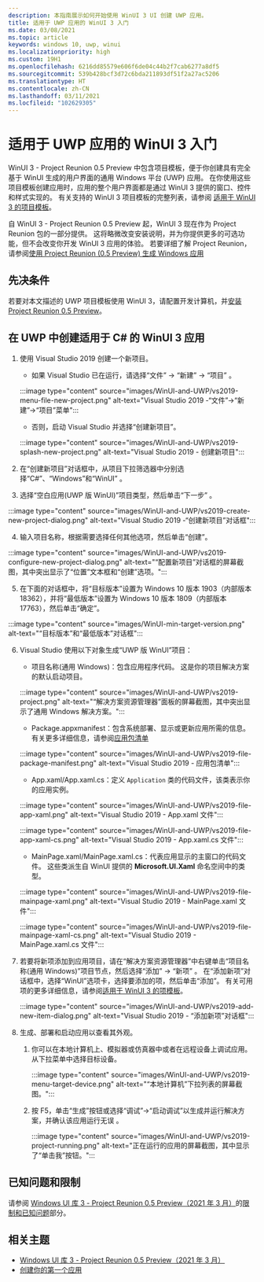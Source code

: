 ```yaml
---
description: 本指南展示如何开始使用 WinUI 3 UI 创建 UWP 应用。
title: 适用于 UWP 应用的 WinUI 3 入门
ms.date: 03/08/2021
ms.topic: article
keywords: windows 10, uwp, winui
ms.localizationpriority: high
ms.custom: 19H1
ms.openlocfilehash: 6216dd85579e606f6de04c44b2f7cab6277a8df5
ms.sourcegitcommit: 539b428bcf3d72c6bda211893df51f2a27ac5206
ms.translationtype: HT
ms.contentlocale: zh-CN
ms.lasthandoff: 03/11/2021
ms.locfileid: "102629305"
---
```

# <a name="get-started-with-winui-3-for-uwp-apps"></a>适用于 UWP 应用的 WinUI 3 入门

WinUI 3 - Project Reunion 0.5 Preview 中包含项目模板，便于你创建具有完全基于 WinUI 生成的用户界面的通用 Windows 平台 (UWP) 应用。 在你使用这些项目模板创建应用时，应用的整个用户界面都是通过 WinUI 3 提供的窗口、控件和样式实现的。 有关支持的 WinUI 3 项目模板的完整列表，请参阅 [适用于 WinUI 3 的项目模板](index.md#project-templates-for-winui-3)。

自 WinUI 3 - Project Reunion 0.5 Preview 起，WinUI 3 现在作为 Project Reunion 包的一部分提供。 这将略微改变安装说明，并为你提供更多的可选功能，但不会改变你开发 WinUI 3 应用的体验。 若要详细了解 Project Reunion，请参阅[使用 Project Reunion (0.5 Preview) 生成 Windows 应用](../../project-reunion/index.md)

## <a name="prerequisites"></a>先决条件

若要对本文描述的 UWP 项目模板使用 WinUI 3，请配置开发计算机，并[安装 Project Reunion 0.5 Preview](../../project-reunion/index.md#set-up-your-development-environment)。

## <a name="create-a-winui-3-app-in-uwp-for-c"></a>在 UWP 中创建适用于 C# 的 WinUI 3 应用

1. 使用 Visual Studio 2019 创建一个新项目。
   - 如果 Visual Studio 已在运行，请选择“文件” -> “新建” -> “项目”  。

   :::image type="content" source="images/WinUI-and-UWP/vs2019-menu-file-new-project.png" alt-text="Visual Studio 2019 -“文件”->“新建”->“项目”菜单":::

   - 否则，启动 Visual Studio 并选择“创建新项目”。

   :::image type="content" source="images/WinUI-and-UWP/vs2019-splash-new-project.png" alt-text="Visual Studio 2019 - 创建新项目":::

2. 在“创建新项目”对话框中，从项目下拉筛选器中分别选择“C#”、“Windows”和“WinUI”   。

3. 选择“空白应用(UWP 版 WinUI)”项目类型，然后单击“下一步” 。

:::image type="content" source="images/WinUI-and-UWP/vs2019-create-new-project-dialog.png" alt-text="Visual Studio 2019 -“创建新项目”对话框":::

4. 输入项目名称，根据需要选择任何其他选项，然后单击“创建”。

:::image type="content" source="images/WinUI-and-UWP/vs2019-configure-new-project-dialog.png" alt-text="“配置新项目”对话框的屏幕截图，其中突出显示了“位置”文本框和“创建”选项。":::

5. 在下面的对话框中，将“目标版本”设置为 Windows 10 版本 1903（内部版本 18362），并将“最低版本”设置为 Windows 10 版本 1809（内部版本 17763），然后单击“确定”。

:::image type="content" source="images/WinUI-min-target-version.png" alt-text="“目标版本”和“最低版本”对话框":::

6. Visual Studio 使用以下对象生成“UWP 版 WinUI”项目：

    - 项目名称(通用 Windows)：包含应用程序代码。 这是你的项目解决方案的默认启动项目。

    :::image type="content" source="images/WinUI-and-UWP/vs2019-project.png" alt-text="“解决方案资源管理器”面板的屏幕截图，其中突出显示了通用 Windows 解决方案。":::

    - Package.appxmanifest：包含系统部署、显示或更新应用所需的信息。 有关更多详细信息，请参阅[应用包清单](/uwp/schemas/appxpackage/appx-package-manifest)

    :::image type="content" source="images/WinUI-and-UWP/vs2019-file-package-manifest.png" alt-text="Visual Studio 2019 - 应用包清单":::

    - App.xaml/App.xaml.cs：定义 `Application` 类的代码文件，该类表示你的应用实例。

    :::image type="content" source="images/WinUI-and-UWP/vs2019-file-app-xaml.png" alt-text="Visual Studio 2019 - App.xaml 文件":::

    :::image type="content" source="images/WinUI-and-UWP/vs2019-file-app-xaml-cs.png" alt-text="Visual Studio 2019 - App.xaml.cs 文件":::

    - MainPage.xaml/MainPage.xaml.cs：代表应用显示的主窗口的代码文件。 这些类派生自 WinUI 提供的 **Microsoft.UI.Xaml** 命名空间中的类型。

    :::image type="content" source="images/WinUI-and-UWP/vs2019-file-mainpage-xaml.png" alt-text="Visual Studio 2019 - MainPage.xaml 文件":::

    :::image type="content" source="images/WinUI-and-UWP/vs2019-file-mainpage-xaml-cs.png" alt-text="Visual Studio 2019 - MainPage.xaml.cs 文件":::

7. 若要将新项添加到应用项目，请在“解决方案资源管理器”中右键单击“项目名称(通用 Windows)”项目节点，然后选择“添加” -> “新项”   。 在“添加新项”对话框中，选择“WinUI”选项卡，选择要添加的项，然后单击“添加”。 有关可用项的更多详细信息，请参阅[适用于 WinUI 3 的项模板](index.md#item-templates-for-winui-3)。

    :::image type="content" source="images/WinUI-and-UWP/vs2019-add-new-item-dialog.png" alt-text="Visual Studio 2019 - “添加新项”对话框":::

8. 生成、部署和启动应用以查看其外观。

    1. 你可以在本地计算机上、模拟器或仿真器中或者在远程设备上调试应用。 从下拉菜单中选择目标设备。

        :::image type="content" source="images/WinUI-and-UWP/vs2019-menu-target-device.png" alt-text="“本地计算机”下拉列表的屏幕截图。":::

    1. 按 F5，单击“生成”按钮或选择“调试”->“启动调试”以生成并运行解决方案，并确认该应用运行无误 。

        :::image type="content" source="images/WinUI-and-UWP/vs2019-project-running.png" alt-text="正在运行的应用的屏幕截图，其中显示了“单击我”按钮。":::

## <a name="known-issues-and-limitations"></a>已知问题和限制

请参阅 [Windows UI 库 3 - Project Reunion 0.5 Preview（2021 年 3 月）](index.md)的[限制和已知问题](index.md#limitations-and-known-issues)部分。

## <a name="related-topics"></a>相关主题

- [Windows UI 库 3 - Project Reunion 0.5 Preview（2021 年 3 月）](index.md)
- [创建你的第一个应用](/windows/uwp/get-started/your-first-app)
